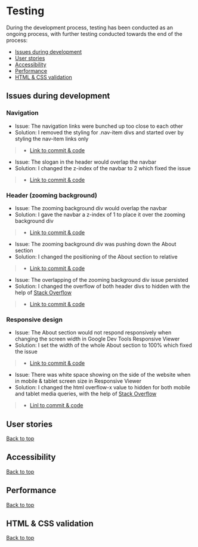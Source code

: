 # Testing 

During the development process, testing has been conducted as an ongoing process, with further testing conducted towards the end of the process:
* [Issues during development](https://github.com/lmw95/stayverticalpolestudio/blob/master/documentation/TESTING.md/#issues-during-development)
* [User stories](https://github.com/lmw95/stayverticalpolestudio/blob/master/documentation/TESTING.md/#user-stories)
* [Accessibility](https://github.com/lmw95/stayverticalpolestudio/blob/master/documentation/TESTING.md/#accessibility)
* [Performance](https://github.com/lmw95/stayverticalpolestudio/blob/master/documentation/TESTING.md/#performance)
* [HTML & CSS validation](https://github.com/lmw95/stayverticalpolestudio/blob/master/documentation/TESTING.md/#html--css-validation)

## Issues during development
### Navigation
* Issue: The navigation links were bunched up too close to each other
* Solution: I removed the styling for .nav-item divs and started over by styling the nav-item links only
> * [Link to commit & code](https://github.com/lmw95/stayverticalpolestudio/commit/7dedc1fbb8fe96b8214def040d666fd08f0912af)

* Issue: The slogan in the header would overlap the navbar
* Solution: I changed the z-index of the navbar to 2 which fixed the issue
> * [Link to commit & code](https://github.com/lmw95/stayverticalpolestudio/commit/672c6d2b4a117dfd0c8c119c9a88b375fdcd0aa0)

### Header (zooming background)
* Issue: The zooming background div would overlap the navbar 
* Solution: I gave the navbar a z-index of 1 to place it over the zooming background div
> * [Link to commit & code](https://github.com/lmw95/stayverticalpolestudio/commit/005bf050dcad046f6b1f55471bb4c36e3aac7229)

* Issue: The zooming background div was pushing down the About section
* Solution: I changed the positioning of the About section to relative 
> * [Link to commit & code](https://github.com/lmw95/stayverticalpolestudio/commit/9b25830d86586e6b856d5987dcfa06ff8de97854)

* Issue: The overlapping of the zooming background div issue persisted 
* Solution: I changed the overflow of both header divs to hidden with the help of [Stack Overflow](https://stackoverflow.com/questions/32524423/zooming-an-image-on-hover-and-not-exceeding-parent-div-borders)
> * [Link to commit & code](https://github.com/lmw95/stayverticalpolestudio/commit/a747e7f1c89289a957a099b8e338e01e67d85cc4)

### Responsive design
* Issue: The About section would not respond responsively when changing the screen width in Google Dev Tools Responsive Viewer
* Solution: I set the width of the whole About section to 100% which fixed the issue
> * [Link to commit & code](https://github.com/lmw95/stayverticalpolestudio/commit/852ba6ed9e5132ae91a5ab81d0d71dfbd0d37ce9)

* Issue: There was white space showing on the side of the website when in mobile & tablet screen size in Responsive Viewer
* Solution: I changed the html overflow-x value to hidden for both mobile and tablet media queries, with the help of [Stack Overflow](https://stackoverflow.com/questions/47976439/unable-to-remove-white-space-from-right-in-responsive-design-html-css)
> * [Linl to commit & code](https://github.com/lmw95/stayverticalpolestudio/commit/852ba6ed9e5132ae91a5ab81d0d71dfbd0d37ce9)

## User stories
[Back to top](https://github.com/lmw95/stayverticalpolestudio/blob/master/documentation/TESTING.md/#testing)

## Accessibility

[Back to top](https://github.com/lmw95/stayverticalpolestudio/blob/master/documentation/TESTING.md/#testing)

## Performance

[Back to top](https://github.com/lmw95/stayverticalpolestudio/blob/master/documentation/TESTING.md/#testing)

## HTML & CSS validation

[Back to top](https://github.com/lmw95/stayverticalpolestudio/blob/master/documentation/TESTING.md/#testing)

